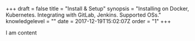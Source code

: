 +++
draft = false
title = "Install &amp; Setup"
synopsis = "Installing on Docker, Kubernetes. Integrating with GitLab, Jenkins. Supported OSs."
knowledgelevel = ""
date = 2017-12-19T15:02:07Z
order = "1"
+++

I am content

